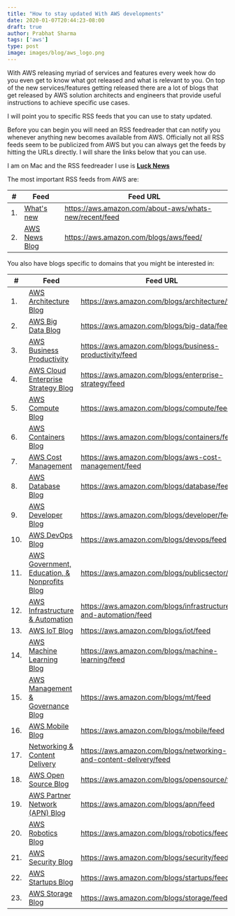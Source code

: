 ```yaml
---
title: "How to stay updated With AWS developments"
date: 2020-01-07T20:44:23-08:00
draft: true
author: Prabhat Sharma
tags: ['aws']
type: post
image: images/blog/aws_logo.png
---
```


With AWS releasing myriad of services and features every week how do you even get to know what got released and what is relevant to you. On top of the new services/features getting released there are a lot of blogs that get released by AWS solution architects and engineers that provide useful instructions to achieve specific use cases.

I will point you to specific RSS feeds that you can use to staty updated.

Before you can begin you will need an RSS feedreader that can notify you whenever anything new becomes available from AWS. Officially not all RSS feeds seem to be publicized from AWS but you can always get the feeds by hitting the URLs directly. I will share the links below that you can use.

I am on Mac and the RSS feedreader I use is [**Luck News**](https://apps.apple.com/us/app/lucknews/id590365026?mt=12)

The most important RSS feeds from AWS are:

<table class="table table-striped">
    <thead>
        <tr>
            <th>#</th>
            <th>Feed</th>
            <th>Feed URL</th>
        </tr>
    </thead>
    <tbody>
        <tr>
            <td>1.</td>
            <td><a href='https://aws.amazon.com/about-aws/whats-new/recent/'>What's new</a></td>
            <td><a href='https://aws.amazon.com/about-aws/whats-new/recent/feed'>https://aws.amazon.com/about-aws/whats-new/recent/feed</a> </td>
        </tr>
        <tr>
            <td>2.</td>
            <td><a href='https://aws.amazon.com/about-aws/whats-new/recent/'>AWS News Blog</a></td>
            <td><a href='https://aws.amazon.com/blogs/aws/feed/'>https://aws.amazon.com/blogs/aws/feed/</a> </td>
        </tr>
    </tbody>
</table>

You also have blogs specific to domains that you might be interested in:

<table class="table table-striped">
    <thead>
        <tr>
            <th>#</th>
            <th>Feed</th>
            <th>Feed URL</th>
        </tr>
    </thead>
    <tbody>
        <tr>
            <td>1.</td>
            <td><a href='https://aws.amazon.com/blogs/architecture/'>AWS Architecture Blog</a></td>
            <td><a href='https://aws.amazon.com/blogs/architecture/feed'>https://aws.amazon.com/blogs/architecture/feed</a> </td>
        </tr>
        <tr>
            <td>2.</td>
            <td><a href='https://aws.amazon.com/blogs/big-data/ '> AWS Big Data Blog</a></td>
            <td><a href='https://aws.amazon.com/blogs/big-data/feed'>https://aws.amazon.com/blogs/big-data/feed </a> </td>
        </tr>
        <tr>
            <td>3.</td>
            <td><a href='https://aws.amazon.com/blogs/business-productivity/ '>AWS Business Productivity</a></td>
            <td><a href='https://aws.amazon.com/blogs/business-productivity/feed'>https://aws.amazon.com/blogs/business-productivity/feed </a> </td>
        </tr>
        <tr>
            <td>4.</td>
            <td><a href='https://aws.amazon.com/blogs/enterprise-strategy '>AWS Cloud Enterprise Strategy Blog </a></td>
            <td><a href='https://aws.amazon.com/blogs/enterprise-strategy/feed '> https://aws.amazon.com/blogs/enterprise-strategy/feed</a> </td>
        </tr>
        <tr>
            <td>5.</td>
            <td><a href='https://aws.amazon.com/blogs/compute '>AWS Compute Blog </a></td>
            <td><a href='https://aws.amazon.com/blogs/compute/feed '>https://aws.amazon.com/blogs/compute/feed </a> </td>
        </tr>
        <tr>
            <td>6.</td>
            <td><a href='https://aws.amazon.com/blogs/containers'>AWS Containers Blog </a></td>
            <td><a href='https://aws.amazon.com/blogs/containers/feed '>https://aws.amazon.com/blogs/containers/feed </a> </td>
        </tr>
        <tr>
            <td>7.</td>
            <td><a href='https://aws.amazon.com/blogs/aws-cost-management/ '> AWS Cost Management</a></td>
            <td><a href='https://aws.amazon.com/blogs/aws-cost-management/feed '>https://aws.amazon.com/blogs/aws-cost-management/feed </a> </td>
        </tr>
        <tr>
            <td>8.</td>
            <td><a href='https://aws.amazon.com/blogs/database/ '>AWS Database Blog </a></td>
            <td><a href='https://aws.amazon.com/blogs/database/feed '>https://aws.amazon.com/blogs/database/feed </a> </td>
        </tr>
        <tr>
            <td>9.</td>
            <td><a href='https://aws.amazon.com/blogs/developer/ '>AWS Developer Blog </a></td>
            <td><a href='https://aws.amazon.com/blogs/developer/feed '>https://aws.amazon.com/blogs/developer/feed </a> </td>
        </tr>
        <tr>
            <td>10.</td>
            <td><a href='https://aws.amazon.com/blogs/devops/'>AWS DevOps Blog </a></td>
            <td><a href='https://aws.amazon.com/blogs/devops/feed'>https://aws.amazon.com/blogs/devops/feed</a> </td>
        </tr>
        <tr>
            <td>11.</td>
            <td><a href='https://aws.amazon.com/blogs/publicsector/'> AWS Government, Education, & Nonprofits Blog</a></td>
            <td><a href='https://aws.amazon.com/blogs/publicsector/feed'>https://aws.amazon.com/blogs/publicsector/feed</a> </td>
        </tr>
        <tr>
            <td>12.</td>
            <td><a href='https://aws.amazon.com/blogs/infrastructure-and-automation/'>AWS Infrastructure & Automation</a></td>
            <td><a href='https://aws.amazon.com/blogs/infrastructure-and-automation/feed'>https://aws.amazon.com/blogs/infrastructure-and-automation/feed</a> </td>
        </tr>
        <tr>
            <td>13.</td>
            <td><a href='https://aws.amazon.com/blogs/iot/'>AWS IoT Blog</a></td>
            <td><a href='https://aws.amazon.com/blogs/iot/feed'>https://aws.amazon.com/blogs/iot/feed</a> </td>
        </tr>
        <tr>
            <td>14.</td>
            <td><a href='https://aws.amazon.com/blogs/machine-learning/'>AWS Machine Learning Blog </a></td>
            <td><a href='https://aws.amazon.com/blogs/machine-learning/feed'>https://aws.amazon.com/blogs/machine-learning/feed </a> </td>
        </tr>
        <tr>
            <td>15.</td>
            <td><a href='https://aws.amazon.com/blogs/mt/'>AWS Management & Governance Blog</a></td>
            <td><a href='https://aws.amazon.com/blogs/mt/feed'>https://aws.amazon.com/blogs/mt/feed</a> </td>
        </tr>
        <tr>
            <td>16.</td>
            <td><a href='https://aws.amazon.com/blogs/mobile/'>AWS Mobile Blog</a></td>
            <td><a href='https://aws.amazon.com/blogs/mobile/feed'>https://aws.amazon.com/blogs/mobile/feed</a> </td>
        </tr>
        <tr>
            <td>17.</td>
            <td><a href='https://aws.amazon.com/blogs/networking-and-content-delivery/'>Networking & Content Delivery</a></td>
            <td><a href='https://aws.amazon.com/blogs/networking-and-content-delivery/feed'>https://aws.amazon.com/blogs/networking-and-content-delivery/feed</a> </td>
        </tr>
        <tr>
            <td>18.</td>
            <td><a href='https://aws.amazon.com/blogs/opensource'>AWS Open Source Blog</a></td>
            <td><a href='https://aws.amazon.com/blogs/opensource/feed'>https://aws.amazon.com/blogs/opensource/feed</a> </td>
        </tr>
        <tr>
            <td>19.</td>
            <td><a href='https://aws.amazon.com/blogs/apn/'>AWS Partner Network (APN) Blog</a></td>
            <td><a href='https://aws.amazon.com/blogs/apn/feed'>https://aws.amazon.com/blogs/apn/feed</a> </td>
        </tr>
        <tr>
            <td>20.</td>
            <td><a href='https://aws.amazon.com/blogs/robotics/'>AWS Robotics Blog</a></td>
            <td><a href='https://aws.amazon.com/blogs/robotics/feed'>https://aws.amazon.com/blogs/robotics/feed</a> </td>
        </tr>
        <tr>
            <td>21.</td>
            <td><a href='https://aws.amazon.com/blogs/security/'>AWS Security Blog</a></td>
            <td><a href='https://aws.amazon.com/blogs/security/feed'>https://aws.amazon.com/blogs/security/feed</a> </td>
        </tr>
        <tr>
            <td>22.</td>
            <td><a href='https://aws.amazon.com/blogs/startups/'>AWS Startups Blog</a></td>
            <td><a href='https://aws.amazon.com/blogs/startups/feed'>https://aws.amazon.com/blogs/startups/feed</a> </td>
        </tr>
        <tr>
            <td>23.</td>
            <td><a href='https://aws.amazon.com/blogs/storage/'>AWS Storage Blog</a></td>
            <td><a href='https://aws.amazon.com/blogs/storage/feed'>https://aws.amazon.com/blogs/storage/feed</a> </td>
        </tr>
    </tbody>
</table>

